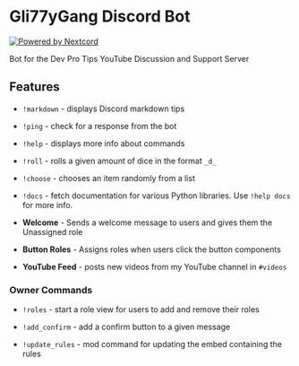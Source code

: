 # Gli77yGang Discord Bot

[![Powered by Nextcord](https://custom-icon-badges.herokuapp.com/badge/-Powered%20by%20Nextcord-0d1620?logo=nextcord)](https://github.com/nextcord/nextcord "Powered by Nextcord Python API Wrapper")

Bot for the Dev Pro Tips YouTube Discussion and Support Server

## Features
 
* `!markdown` - displays Discord markdown tips

* `!ping` - check for a response from the bot

* `!help` - displays more info about commands

* `!roll` - rolls a given amount of dice in the format `_d_`

* `!choose` - chooses an item randomly from a list

* `!docs` - fetch documentation for various Python libraries. Use `!help docs` for more info.

* **Welcome** - Sends a welcome message to users and gives them the Unassigned role

* **Button Roles** - Assigns roles when users click the button components

* **YouTube Feed** - posts new videos from my YouTube channel in `#videos`


### Owner Commands

* `!roles` - start a role view for users to add and remove their roles

* `!add_confirm` - add a confirm button to a given message

* `!update_rules` - mod command for updating the embed containing the rules


